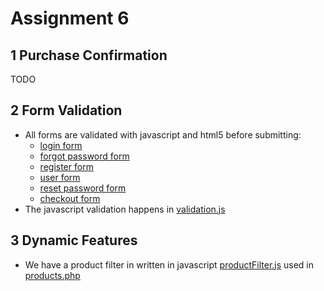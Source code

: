 # Assignment 6
## 1 Purchase Confirmation
TODO

## 2 Form  Validation
- All forms are validated with javascript and html5 before submitting:
    - [login form](src/login.php)
    - [forgot password form](src/forgotPassword.php)
    - [register form](src/register.php)
    - [user form](src/user.php)
    - [reset password form](src/resetPassword.php)
    - [checkout form](src/checkout.php)
- The javascript validation happens in [validation.js](src/script/validation.js)

## 3 Dynamic Features
- We have a product filter in written in javascript [productFilter.js](src/script/productFilter.js) used in [products.php](src/products.php)
